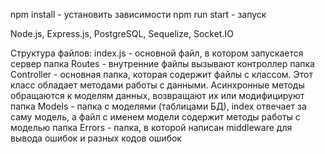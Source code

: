 npm install - установить зависимости
npm run start - запуск

Node.js, Express.js, PostgreSQL, Sequelize, Socket.IO

Структура файлов:
index.js - основной файл, в котором запускается сервер
папка Routes - внутренние файлы вызывают контроллер
папка Controller - основная папка, которая содержит файлы с классом. Этот класс обладает методами работы с данными. Асинхронные методы обращаются к моделям данных, возвращают их или модифицируют
папка Models - папка с моделями (таблицами БД), index отвечает за саму модель, а файл с именем модели содержит методы работы с моделью
папка Errors - папка, в которой написан middleware для вывода ошибок и разных кодов ошибок
